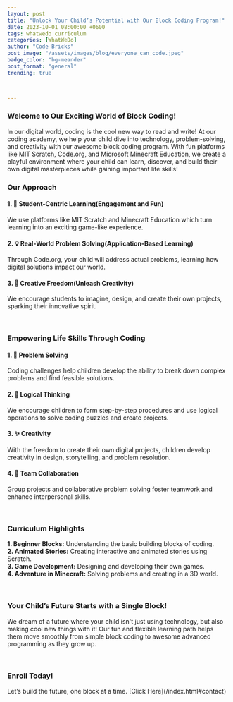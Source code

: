 ```yaml
---
layout: post
title: "Unlock Your Child’s Potential with Our Block Coding Program!"
date: 2023-10-01 08:00:00 +0600
tags: whatwedo curriculum
categories: [WhatWeDo]
author: "Code Bricks"
post_image: "/assets/images/blog/everyone_can_code.jpeg"
badge_color: "bg-meander"
post_format: "general"
trending: true



---
```


<h3>Welcome to Our Exciting World of Block Coding!</h3>
In our digital world, coding is the cool new way to read and write! At our coding academy, we help your child dive into technology, problem-solving, and creativity with our awesome block coding program. With fun platforms like MIT Scratch, Code.org, and Microsoft Minecraft Education, we create a playful environment where your child can learn, discover, and build their own digital masterpieces while gaining important life skills!

<h3>Our Approach </h3> 
<h4>1. 🎯 Student-Centric Learning(Engagement and Fun)</h4> 
<p>We use platforms like MIT Scratch and Minecraft Education which turn learning into an exciting game-like experience.</p>
<h4>2. 💡 Real-World Problem Solving(Application-Based Learning)</h4> 
<p>Through Code.org, your child will address actual problems, learning how digital solutions impact our world.</p>
<h4>3. 🎨 Creative Freedom(Unleash Creativity)</h4> 
<p>We encourage students to imagine, design, and create their own projects, sparking their innovative spirit.</p>

<br>

<h3>Empowering Life Skills Through Coding</h3>
<h4>1. 💪 Problem Solving</h4>
<p>Coding challenges help children develop the ability to break down complex problems and find feasible solutions.</p>
<h4>2. 🧠 Logical Thinking</h4>
<p>We encourage children to form step-by-step procedures and use logical operations to solve coding puzzles and create projects.</p>
<h4>3. ✨ Creativity</h4>
<p>With the freedom to create their own digital projects, children develop creativity in design, storytelling, and problem resolution.</p>
<h4>4. 🤝 Team Collaboration</h4>
<p>Group projects and collaborative problem solving foster teamwork and enhance interpersonal skills.</p>

<br>

<h3>Curriculum Highlights</h3>
<p><b>1. Beginner Blocks:</b> Understanding the basic building blocks of coding.<br>
<b>2. Animated Stories:</b> Creating interactive and animated stories using Scratch.<br>
<b>3. Game Development:</b> Designing and developing their own games.<br>
<b>4. Adventure in Minecraft:</b> Solving problems and creating in a 3D world.</p>

<br>

<h3>Your Child’s Future Starts with a Single Block!</h3>
<p>
We dream of a future where your child isn't just using technology, but also making cool new things with it! Our fun and flexible learning path helps them move smoothly from simple block coding to awesome advanced programming as they grow up.
</p>

<br>

<h3>Enroll Today!</h3>
Let’s build the future, one block at a time.
[Click Here](/index.html#contact)

